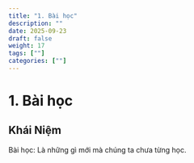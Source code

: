 ```yaml
---
title: "1. Bài học"
description: ""
date: 2025-09-23
draft: false
weight: 17
tags: [""]
categories: [""]
---
```


# 1. Bài học

<!-- **Mã khái niệm:** NT0502  
**Nhóm:** V. Phương pháp -->

## Khái Niệm

Bài học: Là những gì mới mà chúng ta chưa từng học.




